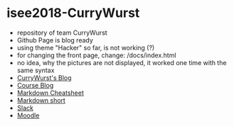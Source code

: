 # isee2018-CurryWurst
<ul>
  <li>repository of team CurryWurst</li>
  <li>Github Page is blog ready</li>
  <li>using theme "Hacker" so far, is not working (?)</li>
  <li>for changing the front page, change: /docs/index.html</li>
  <li>no idea, why the pictures are not displayed, it worked one time with the same syntax</li>
  <li><a href="https://dbse-teaching.github.io/isee2018-CurryWurst/">CurryWurst's Blog</a></li>
  <li><a href="https://dbse-teaching.github.io/isee2018/">Course Blog</a></li>
  <li><a href="https://github.com/adam-p/markdown-here/wiki/Markdown-Cheatsheet#emphasis">Markdown Cheatsheet</a></li>
  <li><a href="http://packetlife.net/media/library/16/Markdown.pdf">Markdown short</a></li>
  <li><a href="https://currywurstworkspace.slack.com/messages/CA19F7ML2/">Slack</a></li>
  <li><a href="https://elearning.ovgu.de/course/view.php?id=4181">Moodle</a></li>
  


